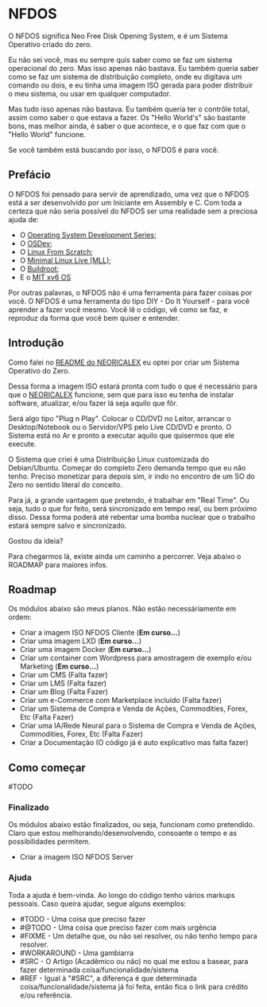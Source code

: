 # NFDOS
O NFDOS significa Neo Free Disk Opening System, e é um Sistema Operativo criado do zero.

Eu não sei você, mas eu sempre quis saber como se faz um sistema operacional do zero. Mas isso apenas não bastava. Eu também queria saber como se faz um sistema de distribuição completo, onde eu digitava um comando ou dois, e eu tinha uma imagem ISO gerada para poder distribuir o meu sistema, ou usar em qualquer computador.

Mas tudo isso apenas não bastava. Eu também queria ter o contrôle total, assim como saber o que estava a fazer. Os "Hello World's" são bastante bons, mas melhor ainda, é saber o que acontece, e o que faz com que o "Hello World" funcione.

Se você também está buscando por isso, o NFDOS é para você.

## Prefácio
O NFDOS foi pensado para servir de aprendizado, uma vez que o NFDOS está a ser desenvolvido por um Iniciante em Assembly e C. Com toda a certeza que não seria possível do NFDOS ser uma realidade sem a preciosa ajuda de:

* O [Operating System Development Series](http://www.brokenthorn.com/Resources/);
* O [OSDev](https://wiki.osdev.org/Main_Page);
* O [Linux From Scratch](http://www.linuxfromscratch.org/);
* O [Minimal Linux Live (MLL)](https://github.com/ivandavidov/minimal);
* O [Buildroot](https://buildroot.org/);
* E o [MIT xv6 OS](https://pdos.csail.mit.edu/6.828/2019/)

Por outras palavras, o NFDOS não é uma ferramenta para fazer coisas por você. O NFDOS é uma ferramenta do tipo DIY - Do It Yourself - para você aprender a fazer você mesmo. Você lê o código, vê como se faz, e reproduz da forma que você bem quiser e entender.

## Introdução
Como falei no [README do NEORICALEX](https://github.com/neoricalex/neoricalex/blob/master/README.md) eu optei por criar um Sistema Operativo do Zero. 

Dessa forma a imagem ISO estará pronta com tudo o que é necessário para que o [NEORICALEX](https://neoricalex.com.br) funcione, sem que para isso eu tenha de instalar software, atualizar, e/ou fazer lá seja aquilo que fôr. 

Será algo tipo "Plug n Play". Colocar o CD/DVD no Leitor, arrancar o Desktop/Notebook ou o Servidor/VPS pelo Live CD/DVD e pronto. O Sistema está no Ar e pronto a executar aquilo que quisermos que ele execute.

O Sistema que criei é uma Distribuição Linux customizada do Debian/Ubuntu. Começar do completo Zero demanda tempo que eu não tenho. Preciso monetizar para depois sim, ir indo no encontro de um SO do Zero no sentido literal do conceito.

Para já, a grande vantagem que pretendo, é trabalhar em "Real Time". Ou seja, tudo o que for feito, será sincronizado em tempo real, ou bem próximo disso. Dessa forma poderá até rebentar uma bomba nuclear que o trabalho estará sempre salvo e sincronizado.

Gostou da ideia?

Para chegarmos lá, existe ainda um caminho a percorrer. Veja abaixo o ROADMAP para maiores infos.

## Roadmap

Os módulos abaixo são meus planos. Não estão necessáriamente em ordem:

* Criar a imagem ISO NFDOS Cliente (**Em curso...**)
* Criar uma imagem LXD (**Em curso...**)
* Criar uma imagem Docker (**Em curso...**)
* Criar um container com Wordpress para amostragem de exemplo e/ou Marketing (**Em curso...**)
* Criar um CMS (Falta fazer)
* Criar um LMS (Falta fazer)
* Criar um Blog (Falta Fazer)
* Criar um e-Commerce com Marketplace incluído (Falta fazer)
* Criar um Sistema de Compra e Venda de Ações, Commodities, Forex, Etc (Falta Fazer)
* Criar uma IA/Rede Neural para o Sistema de Compra e Venda de Ações, Commodities, Forex, Etc (Falta Fazer)
* Criar a Documentação (O código já é auto explicativo mas falta fazer)

## Como começar

#TODO

### Finalizado

Os módulos abaixo estão finalizados, ou seja, funcionam como pretendido. Claro que estou melhorando/desenvolvendo, consoante o tempo e as possibilidades permitem.

* Criar a imagem ISO NFDOS Server

### Ajuda

Toda a ajuda é bem-vinda. Ao longo do código tenho vários markups pessoais. Caso queira ajudar, segue alguns exemplos:

* #TODO - Uma coisa que preciso fazer
* #@TODO - Uma coisa que preciso fazer com mais urgência
* #FIXME - Um detalhe que, ou não sei resolver, ou não tenho tempo para resolver.
* #WORKAROUND - Uma gambiarra
* #SRC - O Artigo (Acadêmico ou não) no qual me estou a basear, para fazer determinada coisa/funcionalidade/sistema 
* #REF - Igual à "#SRC", a diferença é que determinada coisa/funcionalidade/sistema já foi feita, então fica o link para crédito e/ou referência.
